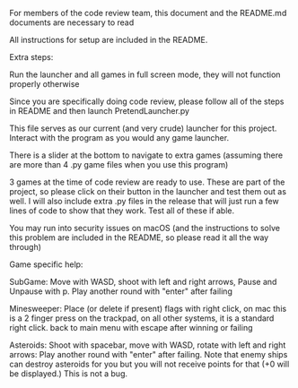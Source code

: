 For members of the code review team, this document and the README.md documents are necessary to read

All instructions for setup are included in the README.

Extra steps:

Run the launcher and all games in full screen mode, they will not function properly otherwise

Since you are specifically doing code review, please follow all of the steps in README and then launch PretendLauncher.py

This file serves as our current (and very crude) launcher for this project. Interact with the program as you would any game launcher. 

There is a slider at the bottom to navigate to extra games (assuming there are more than 4 .py game files when you use this program)

3 games at the time of code review are ready to use. These are part of the project, so please click on their button in the launcher and test them out as well. I will also include extra .py files in the release that will just run a few lines of code to show that they work. Test all of these if able. 

You may run into security issues on macOS (and the instructions to solve this problem are included in the README, so please read it all the way through)

Game specific help:

SubGame: Move with WASD, shoot with left and right arrows, Pause and Unpause with p. Play another round with "enter" after failing

Minesweeper: Place (or delete if present) flags with right click, on mac this is a 2 finger press on the trackpad, on all other systems, it is a standard right click. back to main menu with escape after winning or failing

Asteroids: Shoot with spacebar, move with WASD, rotate with left and right arrows: Play another round with "enter" after failing. Note that enemy ships can destroy asteroids for you but you will not receive points for that (+0 will be displayed.) This is not a bug. 